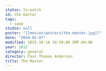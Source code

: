 ```yaml
---
status: to-watch
id: the-master
tags:
  - seed
studio: null
poster: "[[movies/posters/the-master.jpg]]"
date: "2024-02-07"
modified: 2025-10-16 19:59:00 GMT-04:00
year: 2012
category: general
director: Paul Thomas Anderson
title: The Master
---
```

